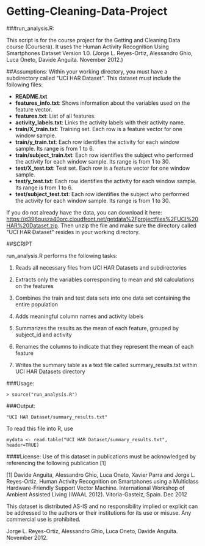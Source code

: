 # Getting-Cleaning-Data-Project

###run_analysis.R: 

This script is for the course project for the Getting and Cleaning 
Data course (Coursera). It uses the Human Activity Recognition 
Using Smartphones Dataset Version 1.0.
(Jorge L. Reyes-Ortiz, Alessandro Ghio, Luca Oneto, Davide Anguita. November 2012.)


##Assumptions: 
Within your working directory, you must have a subdirectory called
"UCI HAR Dataset". This dataset must include the following files:
- **README.txt**
- **features_info.txt**: Shows information about the variables used on the feature vector.
- **features.txt**: List of all features.
- **activity_labels.txt**: Links the activity labels with their activity name.
- **train/X_train.txt**: Training set. Each row is a feature vector for one window sample.
- **train/y_train.txt**: Each row identifies the activity for each window sample. Its range is from 1 to 6.
- **train/subject_train.txt**: Each row identifies the subject who performed the activity for each window sample. Its range is from 1 to 30. 
- **test/X_test.txt**: Test set. Each row is a feature vector for one window sample. 
- **test/y_test.txt**: Each row identifies the activity for each window sample. Its range is from 1 to 6.
- **test/subject_test.txt**: Each row identifies the subject who performed the activity for each window sample. Its range is from 1 to 30. 

If you do not already have the data, you can download it here: https://d396qusza40orc.cloudfront.net/getdata%2Fprojectfiles%2FUCI%20HAR%20Dataset.zip. 
Then unzip the file and make sure the directory called "UCI HAR Dataset" resides in your working directory.

##SCRIPT

run_analysis.R performs the following tasks: 

1. Reads all necessary files from UCI HAR Datasets and subdirectories

2. Extracts only the variables corresponding to mean and std calculations on the features

3. Combines the train and test data sets into one data set containing the entire population 

4. Adds meaningful column names and activity labels

5. Summarizes the results as the mean of each feature, grouped by subject_id and activity

6. Renames the columns to indicate that they represent the mean of each feature

7. Writes the summary table as a text file called summary_results.txt within UCI HAR Datasets directory

###Usage: 
```
> source("run_analysis.R") 
```

###Output: 
```
"UCI HAR Dataset/summary_results.txt"
```
To read this file into R, use 
```
mydata <- read.table("UCI HAR Dataset/summary_results.txt", header=TRUE)
```


####License:
Use of this dataset in publications must be acknowledged by referencing the following publication [1] 

[1] Davide Anguita, Alessandro Ghio, Luca Oneto, Xavier Parra and Jorge L. Reyes-Ortiz. Human Activity Recognition on Smartphones using a Multiclass Hardware-Friendly Support Vector Machine. International Workshop of Ambient Assisted Living (IWAAL 2012). Vitoria-Gasteiz, Spain. Dec 2012

This dataset is distributed AS-IS and no responsibility implied or explicit can be addressed to the authors or their institutions for its use or misuse. Any commercial use is prohibited.

Jorge L. Reyes-Ortiz, Alessandro Ghio, Luca Oneto, Davide Anguita. November 2012.
